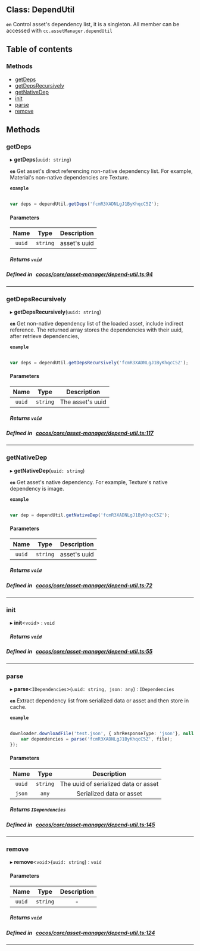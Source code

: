 
## Class: DependUtil






**`en`** 
Control asset's dependency list, it is a singleton. All member can be accessed with `cc.assetManager.dependUtil`



<div class="table-of-content">
<h2>Table of contents</h2>


### Methods

- [ getDeps](#getDeps)
- [ getDepsRecursively](#getDepsRecursively)
- [ getNativeDep](#getNativeDep)
- [ init](#init)
- [ parse](#parse)
- [ remove](#remove)
</div>

## Methods

### getDeps

<div style="margin-left: 10px;">

▸   **getDeps**(`uuid: string`)



**`en`** 
Get asset's direct referencing non-native dependency list. For example, Material's non-native dependencies are Texture.




**`example`**

```ts

var deps = dependUtil.getDeps('fcmR3XADNLgJ1ByKhqcC5Z');


```



#### Parameters

| Name | Type | Description |
| :------: | :------: | :------: |
| `uuid` | `string` | asset's uuid  |


##### Returns `void`
</div>

##### Defined in &nbsp;   [cocos/core/asset-manager/depend-util.ts:94](https://github.com/cocos-creator/engine/blob/c7bf6b8a9/cocos/core/asset-manager/depend-util.ts#L94)&nbsp;
___
### getDepsRecursively

<div style="margin-left: 10px;">

▸   **getDepsRecursively**(`uuid: string`)



**`en`** 
Get non-native dependency list of the loaded asset, include indirect reference.
The returned array stores the dependencies with their uuid, after retrieve dependencies,




**`example`**

```ts

var deps = dependUtil.getDepsRecursively('fcmR3XADNLgJ1ByKhqcC5Z');


```



#### Parameters

| Name | Type | Description |
| :------: | :------: | :------: |
| `uuid` | `string` | The asset's uuid  |


##### Returns `void`
</div>

##### Defined in &nbsp;   [cocos/core/asset-manager/depend-util.ts:117](https://github.com/cocos-creator/engine/blob/c7bf6b8a9/cocos/core/asset-manager/depend-util.ts#L117)&nbsp;
___
### getNativeDep

<div style="margin-left: 10px;">

▸   **getNativeDep**(`uuid: string`)



**`en`** 
Get asset's native dependency. For example, Texture's native dependency is image.




**`example`**

```ts

var dep = dependUtil.getNativeDep('fcmR3XADNLgJ1ByKhqcC5Z');

```



#### Parameters

| Name | Type | Description |
| :------: | :------: | :------: |
| `uuid` | `string` | asset's uuid  |


##### Returns `void`
</div>

##### Defined in &nbsp;   [cocos/core/asset-manager/depend-util.ts:72](https://github.com/cocos-creator/engine/blob/c7bf6b8a9/cocos/core/asset-manager/depend-util.ts#L72)&nbsp;
___
### init

<div style="margin-left: 10px;">

▸   **init**<`void`\> : `void`




##### Returns `void`
</div>

##### Defined in &nbsp;   [cocos/core/asset-manager/depend-util.ts:55](https://github.com/cocos-creator/engine/blob/c7bf6b8a9/cocos/core/asset-manager/depend-util.ts#L55)&nbsp;
___
### parse

<div style="margin-left: 10px;">

▸   **parse**<`IDependencies`\>(`uuid: string, json: any`) : `IDependencies`



**`en`** 
Extract dependency list from serialized data or asset and then store in cache.




**`example`**

```ts

downloader.downloadFile('test.json', { xhrResponseType: 'json'}, null, (err, file) => {
    var dependencies = parse('fcmR3XADNLgJ1ByKhqcC5Z', file);
});


```



#### Parameters

| Name | Type | Description |
| :------: | :------: | :------: |
| `uuid` | `string` | The uuid of serialized data or asset  |
| `json` | `any` | Serialized data or asset  |


##### Returns `IDependencies`
</div>

##### Defined in &nbsp;   [cocos/core/asset-manager/depend-util.ts:145](https://github.com/cocos-creator/engine/blob/c7bf6b8a9/cocos/core/asset-manager/depend-util.ts#L145)&nbsp;
___
### remove

<div style="margin-left: 10px;">

▸   **remove**<`void`\>(`uuid: string`) : `void`



#### Parameters

| Name | Type | Description |
| :------: | :------: | :------: |
| `uuid` | `string` | - |


##### Returns `void`
</div>

##### Defined in &nbsp;   [cocos/core/asset-manager/depend-util.ts:124](https://github.com/cocos-creator/engine/blob/c7bf6b8a9/cocos/core/asset-manager/depend-util.ts#L124)&nbsp;
___
<!---->



